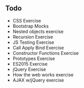 ## Todo

- CSS Exercise
- Bootstrap Mocks
- Nested objects exercise
- Recursion Exercise
- JS Testing Exercise
- Call Apply Bind Exercise
- Constructor Functions Exercise
- Prototypes Exercise
- ES2015 Exercise
- jQuery Exercise
- How the web works exercise
- AJAX w/jQuery exercise
